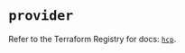 # `provider`

Refer to the Terraform Registry for docs: [`hcp`](https://registry.terraform.io/providers/hashicorp/hcp/0.87.1/docs).
